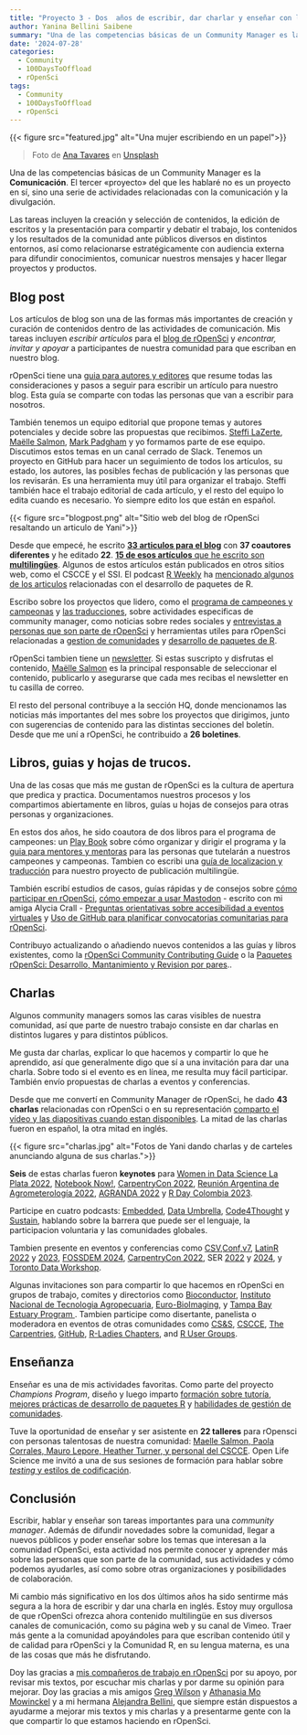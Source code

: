 ```yaml
---
title: "Proyecto 3 - Dos  años de escribir, dar charlar y enseñar con la comunidad de rOpenSci Community"
author: Yanina Bellini Saibene
summary: "Una de las competencias básicas de un Community Manager es la comunicación. El tercer «proyecto» del que les hablaré no es un proyecto en sí, sino una serie de actividades relacionadas con la comunicación y la divulgación." 
date: '2024-07-28'
categories:
  - Community
  - 100DaysToOffload
  - rOpenSci
tags:
  - Community
  - 100DaysToOffload
  - rOpenSci
---
```


{{< figure src="featured.jpg" alt="Una mujer escribiendo en un papel">}}

> Foto de <a href="https://unsplash.com/es/@ana_tavares?utm_content=creditCopyText&utm_medium=referral&utm_source=unsplash">Ana Tavares</a> en <a href="https://unsplash.com/es/fotos/mujer-escribiendo-en-papel-blanco-VDwINWBdX0Y?utm_content=creditCopyText&utm_medium=referral&utm_source=unsplash">Unsplash</a>
  

Una de las competencias básicas de un Community Manager es la **Comunicación**. El tercer «proyecto» del que les hablaré no es un proyecto en sí, sino una serie de actividades relacionadas con la comunicación y la divulgación. 

Las tareas incluyen la creación y selección de contenidos, la edición de escritos y la presentación para compartir y debatir el trabajo, los contenidos y los resultados de la comunidad ante públicos diversos en distintos entornos, así como relacionarse estratégicamente con audiencia externa para difundir conocimientos, comunicar nuestros mensajes y hacer llegar proyectos y productos.

## Blog post

Los artículos de blog son una de las formas más importantes de creación y curación de contenidos dentro de las actividades de comunicación. Mis tareas incluyen *escribir artículos* para el [blog de rOpenSci](https://ropensci.org/blog/) y *encontrar, invitar y apoyar* a participantes de nuestra comunidad para que escriban en nuestro blog.

rOpenSci tiene una [guia para autores y editores](https://blogguide.ropensci.org/) que resume todas las consideraciones y pasos a seguir para escribir un artículo para nuestro blog. Esta guía se comparte con todas las personas que van a escribir para nosotros.

También tenemos un equipo editorial que propone temas y autores potenciales y decide sobre las propuestas que recibimos. [Steffi LaZerte](https://ropensci.org/author/steffi-lazerte/), [Maëlle Salmon](https://ropensci.org/author/ma%C3%ABlle-salmon/), [Mark Padgham](https://ropensci.org/author/mark-padgham/) y yo formamos parte de ese equipo. Discutimos estos temas en un canal cerrado de Slack. Tenemos un proyecto en GitHub para hacer un seguimiento de todos los artículos, su estado, los autores, las posibles fechas de publicación y las personas que los revisarán. Es una herramienta muy útil para organizar el trabajo. Steffi también hace el trabajo editorial de cada artículo, y el resto del equipo lo edita cuando es necesario. Yo siempre edito los que están en español.

{{< figure src="blogpost.png" alt="Sitio web del blog de rOpenSci resaltando un articulo de Yani">}}

Desde que empecé, he escrito [**33 articulos para el blog**](https://ropensci.org/author/yanina-bellini-saibene/) con **37 coautores diferentes** y he editado **22**.  [**15 de esos artículos** que he escrito son **multilingües**](https://ropensci.org/es/author/yanina-bellini-saibene/). Algunos de estos artículos están publicados en otros sitios web, como el CSCCE y el SSI. El podcast [R Weekly](https://podcastindex.social/@rpodcast/112088010359984654) ha [mencionado algunos de los articulos](https://podcastindex.social/@rpodcast/112009437310096805) relacionadas con el desarrollo de paquetes de R.

Escribo sobre los proyectos que lidero, como el [programa de campeones y campeonas](https://ropensci.org/tags/champions-program/) y [las traducciones](https://ropensci.org/tags/multilingual>), sobre actividades especificas de community manager, como noticias sobre redes sociales y [entrevistas a personas que son parte de rOpenSci](/blog/2024-06-30-ropensci-2years-r-universe-en/) y herramientas utiles para rOpenSci relacionadas a [gestion de comunidades](https://ropensci.org/tags/community-manager-tools/) y [desarrollo de paquetes de R](https://ropensci.org/tags/package-development/).

rOpenSci tambien tiene un  [newsletter](https://ropensci.org/tags/newsletter/). Si estas suscripto y disfrutas el contenido, [Maëlle Salmon](https://ropensci.org/author/ma%C3%ABlle-salmon/) es la principal responsable de seleccionar el contenido, publicarlo y asegurarse que cada mes recibas el newsletter en tu casilla de correo.

El resto del personal contribuye a la sección HQ, donde mencionamos las noticias más importantes del mes sobre los proyectos que dirigimos, junto con sugerencias de contenido para las distintas secciones del boletín. Desde que me uní a rOpenSci, he contribuido a **26 boletines**.


## Libros, guias y hojas de trucos.

Una de las cosas que más me gustan de rOpenSci es la cultura de apertura que predica y practica. Documentamos nuestros procesos y los compartimos abiertamente en libros, guías u hojas de consejos para otras personas y organizaciones.

En estos dos años, he sido coautora de dos libros para el programa de campeones: un [Play Book](https://ropenscilabs.github.io/champions-program-playbook/) sobre cómo organizar y dirigir el programa y la [guia para mentores y mentoras](https://ropensci-org.github.io/champions-mentor-guidelines/) para las personas que tutelarán a nuestros campeones y campeonas.  Tambien co escribi una [guía de localizacion y traducción](https://translationguide.ropensci.org/) para nuestro proyecto de publicación multilingüe.

También escribí estudios de casos, guías rápidas y de consejos sobre [cómo participar en rOpenSci](https://ropensci.org/blog/2022/09/13/contributing-ropensci/), [cómo empezar a usar Mastodon](<https://zenodo.org/records/10019853>) - escrito con mi amiga Alycia Crall - [Preguntas orientativas sobre accesibilidad a eventos virtuales](https://zenodo.org/records/8043909) y [Uso de GitHub para planificar convocatorias comunitarias para rOpenSci](https://zenodo.org/records/12117430).

Contribuyo actualizando o añadiendo nuevos contenidos a las guías y libros existentes, como la [rOpenSci Community Contributing Guide](https://contributing.ropensci.org/) o la [Paquetes rOpenSci: Desarrollo,  Mantanimiento y Revision por pares](https://devguide.ropensci.org/)..

## Charlas

Algunos community managers somos las caras visibles de nuestra comunidad, así que parte de nuestro trabajo consiste en dar charlas en distintos lugares y para distintos públicos.

Me gusta dar charlas, explicar lo que hacemos y compartir lo que he aprendido, así que generalmente digo que sí a una invitación para dar una charla. Sobre todo si el evento es en línea, me resulta muy fácil participar. También envío propuestas de charlas a eventos y conferencias. 

Desde que me convertí en Community Manager de rOpenSci, he dado **43 charlas** relacionadas con rOpenSci o en su representación [comparto el vídeo y las diapositivas cuando estan disponibles](/talk/). La mitad de las charlas fueron en español, la otra mitad en inglés.

{{< figure src="charlas.jpg" alt="Fotos de Yani dando charlas y de carteles anunciando alguna de sus charlas.">}}

**Seis** de estas charlas fueron  **keynotes** para [Women in Data Science La Plata 2022](/talk/2022_wisd_la_plata/), [Notebook Now!](/talk/2022_notebooksnow_agu/), [CarpentryCon 2022](), [Reunión Argentina de Agrometerología 2022](/talk/2022_keynote_rada/), [AGRANDA 2022](/talk/2022_agranda/) y [R Day Colombia 2023](/talk/2023_rday_colombia/).

Participe en cuatro podcasts: [Embedded](/talk/2023_embedded_podcast/), [Data Umbrella](/talk/2023_dataumbrella/), [Code4Thought](/talk/2024_code_4_thought_podcast/) y [Sustain](/talk/2024_sustain_podcast/), hablando sobre la barrera que puede ser el lenguaje, la participacion voluntaria y las comunidades globales.

Tambien presente en eventos y conferencias como [CSV,Conf,v7](/talk/2023_csv_conf/), [LatinR 2022](/talk/2022_latinr_teachandgetpaid/) y [2023](/talk/2023_latinr_ropensci/), [FOSSDEM 2024](/talk/2024_devroom/), [CarpentryCon 2022](/talk/2022_lightning_talk_carpentrycon/), SER [2022](/talk/2022_ser_brasil/) y [2024](/talk/2024_ser_brasil/), y [Toronto Data Workshop](/talk/2023_torontoworkshopreproducibility/).

Algunas invitaciones son para compartir lo que hacemos en rOpenSci en grupos de trabajo, comites y directorios como [Bioconductor](/talk/2023_bioconductor/), [Instituto Nacional de Tecnologia Agropecuaria](/talk/2022_ropensci_pae_inta/), [Euro-BioImaging](/talk/2023_eurobioimaging/), y [Tampa Bay Estuary Program ](/talk/2023_tbep/). Tambien participe como disertante, panelista o moderadora en eventos de otras comunidades como [CS&S](/talk/2022_css/), [CSCCE](/talk/2022_cscce_cc_nov/), [The Carpentries](/talk/2023-10-30-thecarpentries25/), [GitHub](/talk/2022_octogatos/), [R-Ladies Chapters](/talk/2023_r-ladiesmexico/), and [R User Groups](/talk/2022_ropensci_champion_abuja/).

## Enseñanza

Enseñar es una de mis actividades favoritas. Como parte del proyecto _Champions Program_, diseño y luego imparto [formación sobre tutoría](https://ropensci-training.github.io/ropensci-mentors/), [mejores prácticas de desarrollo de paquetes R](https://paocorrales.github.io/git-developing-software-together/) y [habilidades de gestión de comunidades](https://osschampionsprogram.netlify.app/#/title-slide).

Tuve la oportunidad de enseñar y ser asistente en **22 talleres** para rOpensci con personas talentosas de nuestra comunidad: [Maelle Salmon, Paola Corrales, Mauro Lepore, Heather Turner, y personal del CSCCE](/blog/2023/08/04/champions-program-training/). Open Life Science me invitó a una de sus sesiones de formación para hablar sobre [_testing_ y estilos de codificación](/talk/2023_ols/). 


## Conclusión

Escribir, hablar y enseñar son tareas importantes para una _community manager_. Además de difundir novedades sobre la comunidad, llegar a nuevos públicos y poder enseñar sobre los temas que interesan a la comunidad rOpenSci, esta actividad nos permite conocer y aprender más sobre las personas que son parte de la comunidad, sus actividades y cómo podemos ayudarles, así como sobre otras organizaciones y posibilidades de colaboración.

Mi cambio más significativo en los dos últimos años ha sido sentirme más segura a la hora de escribir y dar una charla en inglés. Estoy muy orgullosa de que rOpenSci ofrezca ahora contenido multilingüe en sus diversos canales de comunicación, como su página web y su canal de Vimeo. Traer más gente a la comunidad apoyándoles para que escriban contenido útil y de calidad para rOpenSci y la Comunidad R, en su lengua materna, es una de las cosas que más he disfrutando.

Doy las gracias a [mis compañeros de trabajo en rOpenSci](https://ropensci.org/about/#team) por su apoyo, por revisar mis textos, por escuchar mis charlas y por darme su opinión para mejorar. Doy las gracias a mis amigos [Greg Wilson](https://third-bit.com) y [Athanasia Mo Mowinckel](https://drmowinckels.io) y a mi hermana [Alejandra Bellini](https://www.instagram.com/alejandrabellini/), que siempre están dispuestos a ayudarme a mejorar mis textos y mis charlas y a presentarme gente con la que compartir lo que estamos haciendo en rOpenSci.
